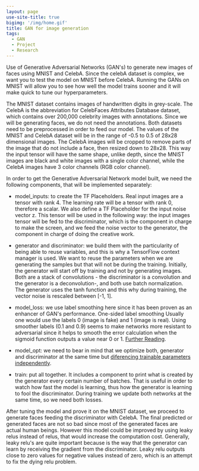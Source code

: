 ```yaml
---
layout: page
use-site-title: true
bigimg: '/img/home.gif'
title: GAN for image generation
tags:
  - GAN
  - Project
  - Research
---
```


Use of Generative Adversarial Networks (GAN's) to generate new images of faces using MNIST and CelebA. Since the celebA dataset is complex, we want you to test the model on MNIST before CelebA. Running the GANs on MNIST will allow you to see how well the model trains sooner and it will make quick to tune our hyperparameters. 

The MNIST dataset contains images of handwritten digits in grey-scale. The CelebA is the abbreviation for CelebFaces Attributes Database dataset, which contains over 200,000 celebrity images with annotations. Since we will be generating faces, we do not need the annotations. Both datasets need to be preprocessed in order to feed our model. The values of the MNIST and CelebA dataset will be in the range of -0.5 to 0.5 of 28x28 dimensional images. The CelebA images will be cropped to remove parts of the image that do not include a face, then resized down to 28x28. This way the input tensor will have the same shape, unlike depth, since the MNIST images are black and white images with a single color channel, while the CelebA images have 3 color channels (RGB color channel). 

In order to get the Generative Adversarial Network model built, we need the following components, that will be implemented separately: 

* model_inputs: to create the TF Placeholders. Real input images are a tensor with rank 4. The learning rate will be a tensor with rank 0, therefore a scalar. We also define a TF Placeholder for the input noise vector z. This tensor will be used in the following way: the input images tensor will be fed to the discriminator, which is the component in charge to make the screen, and we feed the noise vector to the generator, the component in charge of doing the creative work.  

* generator and discriminator: we build them with the particularity of being able to reuse variables, and this is why a TensorFlow context manager is used. We want to reuse the parameters when we are generating the samples but that will not be during the training. Initially, the generator will start off by training and not by generating images. Both are a stack of convolutions - the discriminator is a convolution and the generator is a deconvolution-, and both use batch normalization. The generator uses the tanh function and this why during training, the vector noise is rescaled between [-1, 1]. 

* model_loss: we use label smoothing here since it has been proven as an enhancer of GAN's performance. One-sided label smoothing
Usually one would use the labels 0 (image is fake) and 1 (image is real). Using smoother labels (0.1 and 0.9) seems to make networks more resistant to adversarial since it helps to smooth the error calculation when the sigmoid function outputs a value near 0 or 1. [Further Reading](https://arxiv.org/abs/1606.03498). 

* model_opt: we need to bear in mind that we optimize both, generator and discriminator at the same time but [diferencing trainable parameters independently](https://www.tensorflow.org/programmers_guide/variables#sharing-variables). 

* train: put all together. It includes a component to print what is created by the generator every certain number of batches. That is useful in order to watch how fast the model is learning, thus how the generator is learning to fool the discriminator. During training we update both networks at the same time, so we need both losses. 

After tuning the model and prove it on the MNIST dataset, we proceed to generate faces feeding the discriminator with CelebA. The final predicted or generated faces are not so bad since most of the generated faces are actual human beings. However this model could be improved by using leaky relus instead of relus, that would increase the computation cost. Generally, leaky relu's are quite important because is the way that the generator can learn by receiving the gradient from the discriminator. Leaky relu outputs close to zero values for negative values instead of zero, which is an attempt to fix the dying relu problem. 